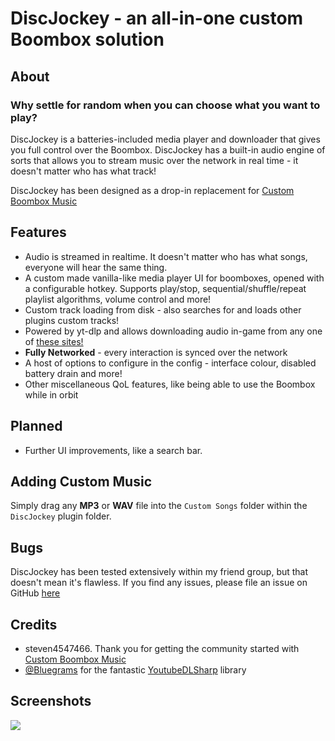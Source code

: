 # DiscJockey - an all-in-one custom Boombox solution

## About

### Why settle for random when you can choose what you want to play?

DiscJockey is a batteries-included media player and downloader that gives you full control over the Boombox.
DiscJockey has a built-in audio engine of sorts that allows you to stream music over the network in real time - it doesn't matter who has what track!

DiscJockey has been designed as a drop-in replacement for [Custom Boombox Music](https://thunderstore.io/c/lethal-company/p/Steven/Custom_Boombox_Music/)

## Features
- Audio is streamed in realtime. It doesn't matter who has what songs, everyone will hear the same thing.
- A custom made vanilla-like media player UI for boomboxes, opened with a configurable hotkey. Supports play/stop, sequential/shuffle/repeat playlist algorithms, volume control and more!
- Custom track loading from disk - also searches for and loads other plugins custom tracks!
- Powered by yt-dlp and allows downloading audio in-game from any one
  of [these sites!](https://github.com/yt-dlp/yt-dlp/blob/master/supportedsites.md)
- **Fully Networked** - every interaction is synced over the network
- A host of options to configure in the config - interface colour, disabled battery drain and more!
- Other miscellaneous QoL features, like being able to use the Boombox while in orbit

## Planned
- Further UI improvements, like a search bar.

## Adding Custom Music

Simply drag any **MP3** or **WAV** file into the `Custom Songs` folder within the `DiscJockey` plugin folder.

## Bugs

DiscJockey has been tested extensively within my friend group, but that doesn't mean it's flawless. If you find any
issues, please file an issue on GitHub [here](https://github.com/Yoshify/DiscJockey)

## Credits
- steven4547466. Thank you for getting the community started with [Custom Boombox Music](https://thunderstore.io/c/lethal-company/p/Steven/Custom_Boombox_Music/)
- [@Bluegrams](https://github.com/Bluegrams) for the fantastic [YoutubeDLSharp](https://github.com/Bluegrams/YoutubeDLSharp) library

## Screenshots

![](https://i.imgur.com/o9zWN1m.png)
